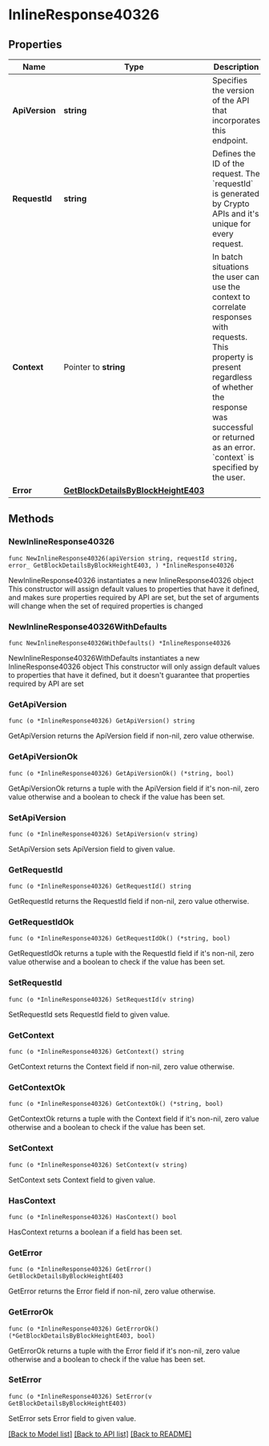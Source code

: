# InlineResponse40326

## Properties

Name | Type | Description | Notes
------------ | ------------- | ------------- | -------------
**ApiVersion** | **string** | Specifies the version of the API that incorporates this endpoint. | 
**RequestId** | **string** | Defines the ID of the request. The &#x60;requestId&#x60; is generated by Crypto APIs and it&#39;s unique for every request. | 
**Context** | Pointer to **string** | In batch situations the user can use the context to correlate responses with requests. This property is present regardless of whether the response was successful or returned as an error. &#x60;context&#x60; is specified by the user. | [optional] 
**Error** | [**GetBlockDetailsByBlockHeightE403**](GetBlockDetailsByBlockHeightE403.md) |  | 

## Methods

### NewInlineResponse40326

`func NewInlineResponse40326(apiVersion string, requestId string, error_ GetBlockDetailsByBlockHeightE403, ) *InlineResponse40326`

NewInlineResponse40326 instantiates a new InlineResponse40326 object
This constructor will assign default values to properties that have it defined,
and makes sure properties required by API are set, but the set of arguments
will change when the set of required properties is changed

### NewInlineResponse40326WithDefaults

`func NewInlineResponse40326WithDefaults() *InlineResponse40326`

NewInlineResponse40326WithDefaults instantiates a new InlineResponse40326 object
This constructor will only assign default values to properties that have it defined,
but it doesn't guarantee that properties required by API are set

### GetApiVersion

`func (o *InlineResponse40326) GetApiVersion() string`

GetApiVersion returns the ApiVersion field if non-nil, zero value otherwise.

### GetApiVersionOk

`func (o *InlineResponse40326) GetApiVersionOk() (*string, bool)`

GetApiVersionOk returns a tuple with the ApiVersion field if it's non-nil, zero value otherwise
and a boolean to check if the value has been set.

### SetApiVersion

`func (o *InlineResponse40326) SetApiVersion(v string)`

SetApiVersion sets ApiVersion field to given value.


### GetRequestId

`func (o *InlineResponse40326) GetRequestId() string`

GetRequestId returns the RequestId field if non-nil, zero value otherwise.

### GetRequestIdOk

`func (o *InlineResponse40326) GetRequestIdOk() (*string, bool)`

GetRequestIdOk returns a tuple with the RequestId field if it's non-nil, zero value otherwise
and a boolean to check if the value has been set.

### SetRequestId

`func (o *InlineResponse40326) SetRequestId(v string)`

SetRequestId sets RequestId field to given value.


### GetContext

`func (o *InlineResponse40326) GetContext() string`

GetContext returns the Context field if non-nil, zero value otherwise.

### GetContextOk

`func (o *InlineResponse40326) GetContextOk() (*string, bool)`

GetContextOk returns a tuple with the Context field if it's non-nil, zero value otherwise
and a boolean to check if the value has been set.

### SetContext

`func (o *InlineResponse40326) SetContext(v string)`

SetContext sets Context field to given value.

### HasContext

`func (o *InlineResponse40326) HasContext() bool`

HasContext returns a boolean if a field has been set.

### GetError

`func (o *InlineResponse40326) GetError() GetBlockDetailsByBlockHeightE403`

GetError returns the Error field if non-nil, zero value otherwise.

### GetErrorOk

`func (o *InlineResponse40326) GetErrorOk() (*GetBlockDetailsByBlockHeightE403, bool)`

GetErrorOk returns a tuple with the Error field if it's non-nil, zero value otherwise
and a boolean to check if the value has been set.

### SetError

`func (o *InlineResponse40326) SetError(v GetBlockDetailsByBlockHeightE403)`

SetError sets Error field to given value.



[[Back to Model list]](../README.md#documentation-for-models) [[Back to API list]](../README.md#documentation-for-api-endpoints) [[Back to README]](../README.md)


